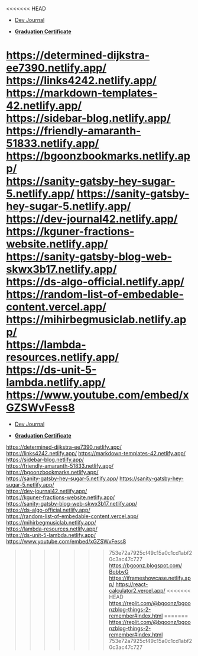 <<<<<<< HEAD
- [Dev Journal](https://dev-journal42.netlify.app/)

<!--<div data-iframe-width="150" data-iframe-height="270" data-share-badge-id="bd145ba3-0f09-42fc-8d1f-a3bc4e0a46b4" data-share-badge-host="https://www.credly.com"></div><script type="text/javascript" async src="//cdn.credly.com/assets/utilities/embed.js"></script>-->

- [**Graduation Certificate**](https://www.credly.com/badges/bd145ba3-0f09-42fc-8d1f-a3bc4e0a46b4/public_url)

 https://determined-dijkstra-ee7390.netlify.app/
https://links4242.netlify.app/ 
https://markdown-templates-42.netlify.app/    
https://sidebar-blog.netlify.app/   
https://friendly-amaranth-51833.netlify.app/  
https://bgoonzbookmarks.netlify.app/                  
https://sanity-gatsby-hey-sugar-5.netlify.app/ 
https://sanity-gatsby-hey-sugar-5.netlify.app/      
https://dev-journal42.netlify.app/   
https://kguner-fractions-website.netlify.app/                          
https://sanity-gatsby-blog-web-skwx3b17.netlify.app/                                                                                                                                                          
https://ds-algo-official.netlify.app/                                                                                
https://random-list-of-embedable-content.vercel.app/                                                                                                                                                             
https://mihirbegmusiclab.netlify.app/                                                                                                                                                               
https://lambda-resources.netlify.app/                                                                                                                                                                
https://ds-unit-5-lambda.netlify.app/                                                                                                                                                                 
https://www.youtube.com/embed/xGZSWvFess8                                                                                                                                                                 
=======
-   [Dev Journal](https://dev-journal42.netlify.app/)

<!--<div data-iframe-width="150" data-iframe-height="270" data-share-badge-id="bd145ba3-0f09-42fc-8d1f-a3bc4e0a46b4" data-share-badge-host="https://www.credly.com">
</div>
<script type="text/javascript" async src="//cdn.credly.com/assets/utilities/embed.js">
</script>-->

-   [**Graduation Certificate**](https://www.credly.com/badges/bd145ba3-0f09-42fc-8d1f-a3bc4e0a46b4/public_url)

https://determined-dijkstra-ee7390.netlify.app/
https://links4242.netlify.app/
https://markdown-templates-42.netlify.app/  
https://sidebar-blog.netlify.app/  
https://friendly-amaranth-51833.netlify.app/  
https://bgoonzbookmarks.netlify.app/  
https://sanity-gatsby-hey-sugar-5.netlify.app/
https://sanity-gatsby-hey-sugar-5.netlify.app/  
https://dev-journal42.netlify.app/  
https://kguner-fractions-website.netlify.app/  
https://sanity-gatsby-blog-web-skwx3b17.netlify.app/  
https://ds-algo-official.netlify.app/  
https://random-list-of-embedable-content.vercel.app/  
https://mihirbegmusiclab.netlify.app/  
https://lambda-resources.netlify.app/  
https://ds-unit-5-lambda.netlify.app/  
https://www.youtube.com/embed/xGZSWvFess8  
>>>>>>> 753e72a7925cf49c15a0c1cd1abf20c3ac47c727
https://bgoonz.blogspot.com/  
[BobbyG](https://futuristic-rosemary-d4acc.netlify.app/)
https://iframeshowcase.netlify.app/
https://react-calculator2.vercel.app/
<<<<<<< HEAD
https://replit.com/@bgoonz/bgoonzblog-things-2-remember#index.html
=======
https://replit.com/@bgoonz/bgoonzblog-things-2-remember#index.html
>>>>>>> 753e72a7925cf49c15a0c1cd1abf20c3ac47c727
